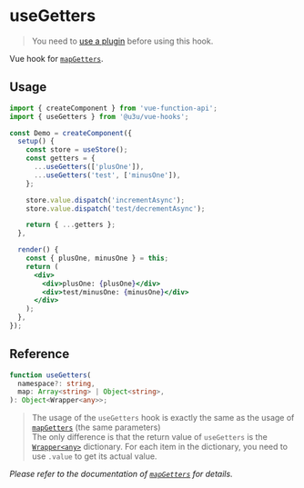 # useGetters

> You need to [use a plugin](https://github.com/u3u/vue-hooks#usage) before using this hook.

Vue hook for [`mapGetters`](https://vuex.vuejs.org/api/#mapgetters).

## Usage

```jsx {8,9,15,19}
import { createComponent } from 'vue-function-api';
import { useGetters } from '@u3u/vue-hooks';

const Demo = createComponent({
  setup() {
    const store = useStore();
    const getters = {
      ...useGetters(['plusOne']),
      ...useGetters('test', ['minusOne']),
    };

    store.value.dispatch('incrementAsync');
    store.value.dispatch('test/decrementAsync');

    return { ...getters };
  },

  render() {
    const { plusOne, minusOne } = this;
    return (
      <div>
        <div>plusOne: {plusOne}</div>
        <div>test/minusOne: {minusOne}</div>
      </div>
    );
  },
});
```

## Reference

```typescript
function useGetters(
  namespace?: string,
  map: Array<string> | Object<string>,
): Object<Wrapper<any>>;
```

> The usage of the `useGetters` hook is exactly the same as the usage of [`mapGetters`](https://vuex.vuejs.org/api/#mapgetters) (the same parameters)  
> The only difference is that the return value of `useGetters` is the [`Wrapper<any>`](https://github.com/vuejs/vue-function-api/blob/1d532fe684e2343973ae46fc3ef93e497e6514b1/src/wrappers/index.ts#L5-L7) dictionary. For each item in the dictionary, you need to use `.value` to get its actual value.

_Please refer to the documentation of [`mapGetters`](https://vuex.vuejs.org/api/#mapgetters) for details._
